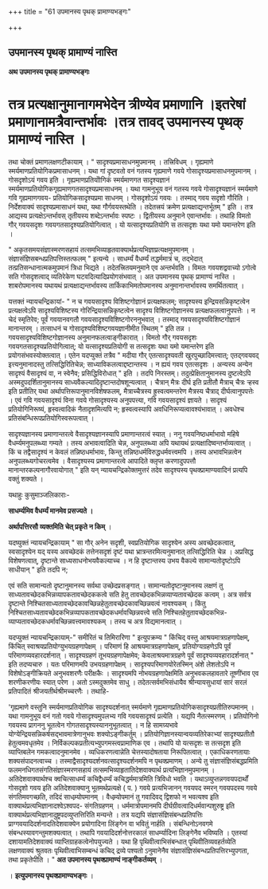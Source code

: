 +++
title = "61 उपमानस्य पृथक् प्रामाण्यभङ्गः"

+++


## उपमानस्य पृथक् प्रामाण्यं नास्ति

**अथ उपमानस्य पृथक् प्रामाण्यभङ्गः**

# तत्र प्रत्यक्षानुमानागमभेदेन त्रीण्येव प्रमाणानि ।इतरेषां प्रमाणानामत्रैवान्तर्भावः ।तत्र तावद् उपमानस्य पृथक् प्रामाण्यं नास्ति । 

तथा चोक्तं प्रमाणलक्षणटीकायाम् । " सादृश्यप्रमासाधनमुपमानम् । तत्त्रिविधम् । गृह्यमाणे स्मर्यमाणप्रतियोगिकप्रमासाधनम् । यथा गां दृष्टवतो वनं गतस्य गृह्यमाणे गवये गोसादृश्यप्रमासाधनमुपमानम् । गोसदृशोऽयं गवय इति । गृह्यमाणप्रतियोोगिकं स्मर्यमाणगत सादृश्यज्ञानं स्मर्यमाणप्रतियोगिकगृह्यमाणगतसादृश्यप्रमासाधनम् । यथा गामनुभूय वनं गतस्य गवये गोसादृश्यज्ञानं स्मर्यमाणे गवि गृह्यमाणगवय- प्रतियोगिकसादृश्यप्रमा साधनम् । गोसदृशोऽयं गवयः । तस्माद् गवय सदृशो गौरिति । निर्देशवाक्यं सादृश्यप्रमासाधनं यथा, यथा गौर्गवयस्तथेति । तदेतत्त्रयं क्रमेण प्रत्यक्षाद्यन्तर्भूतम् " इति । तत्र आद्यस्य प्रत्यक्षेऽन्तर्भावस् तृतीयस्य शब्देऽन्तर्भावः स्पष्टः । द्वितीयस्य अनुमाने एवान्तर्भावः । तथाहि विमतो गौर् गवयसदृशः गवयगतसादृश्यप्रतियोगित्वात् । यो यत्सादृश्यप्रतियोगि स तत्सदृशः यथा यमो यमान्तरेण इति ।

" अकृतसमयसंज्ञास्मरणसहायं तत्समभिव्याहृतवाक्यार्थप्रत्यभिज्ञाप्रत्यक्षमुपमानम् । संज्ञासंज्ञिसबन्धप्रतिपत्तिस्तत्फलम् " इत्यन्ये । साधर्म्यं वैधर्म्यं तद्धर्ममात्रं च, तद्भेदात् तत्प्रतिसन्धानात्मकमुपमानं त्रिधा भिद्यते । तदेतत्त्रितयमनुमाने एव अन्तर्भवति । विमतः गवयशद्ववाच्यो ऽगोत्वे सति गोसदृशत्वाद् व्यतिरेकेण घटवदित्यादिप्रयोगसंभवात् । अत उपमानस्य पृथक् प्रामाण्यं नास्ति । शाबरोपमानस्य यथायथं प्रत्यक्षाद्यन्तर्भावस्य तार्किकाभिमतोपमानस्य अनुमानान्तर्भावस्य समर्थितत्वात् ।

यत्तक्तं न्यायचन्द्रिकायां- " न च गवयसादृश्य विशिष्टगोज्ञानं प्रत्यक्षफलम्; सादृश्यस्य इन्द्रियसन्निकृष्टत्वेन प्रत्यक्षत्वेऽपि सादृश्यविशिष्टस्य गोरिन्द्रियासन्निकृष्टत्वेन सादृश्य विशिष्टगोज्ञानस्य प्रत्यक्षफलत्वानुपपत्तेः । न चेदं स्मृतिरेव; पूर्वं गवयानवगतौ गवयसादृश्यविशिष्टगोरननुभवात् । तस्माद् गवयसादृश्यविशिष्टगोज्ञानं मानान्तरम् । तत्साधनं च गोसादृश्यविशिष्टगवयज्ञानीमीत स्थितम् " इति तन्न । गवयसादृश्यविशिष्टगोज्ञानस्य अनुमानफलत्वाङ्गीकारात् । विमतो गौर् गवयसदृशः गवयगतसादृश्यप्रतियोगित्वात्; यो यत्सादृश्यप्रतियोगी स तत्सदृशः यथा यमो यमान्तरेण इति प्रयोगसंभवस्योक्तत्वात् । एतेन यदप्युक्तं तत्रैव " मदीया गौर् एतत्सादृश्यवती खुरपुच्छादिमत्त्वात्; एतद्गवयवद् इत्त्यनुमानादस्तु तत्सिद्धिरितिचेन्न; साध्याविकलत्वाद्दष्टान्तस्य । न ह्ययं गवय एतत्सदृशः । अन्यस्य अन्येन सादृश्यं वैसादृश्यं वा, न स्वेनैव; प्रसिद्धिविरोधात् " इति । तदपि निरस्तम्। तदुत्प्रेक्षितानुमानस्य दुष्टत्वेऽपि अस्मदुपदर्शितानुमानस्य साध्यवैकल्यादिदृष्टान्तदोषशून्यत्वात् । चैत्रान् मैत्रः दीर्घ इति प्रतीतौ मैत्राच् चैत्रः ऱ्हस्व इति प्रतीतिर् यथा अर्थापत्तिरूपानुमानविशेषफलम्, मैत्राच्चैत्रस्य ह्रुस्वत्वमन्तरेण मैत्रस्य चैत्राद् दीर्घत्वानुपपत्तेः । एवं गवि गवयसादृश्यं विना गवये गोसादृश्यस्य अनुपपत्त्या, गवि गवयसादृश्यं ज्ञायते । सादृश्यं प्रतियोगिनिरूष्यं, हृस्वत्वादिकं नैतादृशमित्यपि न; हृस्वत्वस्यापि अवधिनिरूप्यत्वावश्यंभावात् । अवधेश्च प्रतिसंबन्धिरूपप्रतियोगिस्वरूपत्वात् ।

सादृश्यज्ञानस्य प्रमाणान्तरत्वे वैसादृश्यज्ञानस्यापि प्रमाणान्तरत्वं स्यात् । ननु गवयनिष्ठधर्माभावो महिषे वैधर्म्यमनुपलब्ध्या गम्यते । तस्य अभावत्वादिति चेन्न, अनुपलब्ध्या अपि यथायथं प्रत्यक्षादिष्वन्तर्भाव्यत्वात् । किं च तद्वैसादृश्यं न केवलं तन्निष्ठधर्माभावः, किन्तु तन्निष्ठधर्मविरुद्धधर्मवत्त्वमपि । तस्य अभावभिन्नत्वेन अनुपलब्ध्यगोचरत्वमेव । वैसादृश्यस्य प्रमाणान्तरत्वे आपादिते क्लृप्त करणादुपपत्तौ मानान्तरकल्पनागौरवायोगात् " इति यन् न्यायचन्द्रिकोक्तमुत्तरं तदेव सादृश्यस्य पृथक्प्रामाण्यवादिनं प्रत्यपि वक्तुं शक्यते ।

यथाहुः कुसुमाञ्जलिकाराः-

**साधर्म्यमिव वैधर्म्यं मानमेव प्रसज्यते ।**

**अर्थापत्तिरसौ व्यक्तमिति चेत् प्रकृते न किम्** ।

यदष्युक्तं न्यायचन्द्रिकायाम् " सा गौर् अनेन सदृशी, स्वप्रतियोगिक सादृश्येन अस्य अवच्छेदकत्वात्, स्वसादृश्येन यद् यस्य अवच्छेदकं तत्तेनसदृशं दृष्टं यथा भ्रात्रन्तरमित्यनुमानात् तत्सिद्धिरिति चेन्न । अप्रसिद्ध विशेषणत्वात्, दृष्टान्ते साध्यसाधनोभयवैकल्याच्च । न हि दृष्टान्तस्य उभय वैकल्ये सामान्यतोदृष्टोऽपि साधीयान् " इति तदपि न;

एवं सति सामान्यतो दृष्टानुमानस्य सर्वथा उच्छेदप्रसङ्गात् । सामान्यतोदृष्टानुमानस्य लक्षणं तु साध्यतावच्छेदकभिन्नव्यापकतावच्छेदककत्वे सति हेतु तावच्छेदकभिन्नव्याप्यतावच्छेदक कत्वम् । अत्र सर्वत्र दृष्टान्ते निश्चितसाध्यतावच्छेदकावच्छिन्नहेतुतावच्छेदकावच्छिन्नवत्वं नावश्यकम् । किंतु निश्चितसाध्यतावच्छेदकभिन्नव्यापकतावच्छेदकधर्मावच्छिन्नवत्त्वे सति निश्चितहेतुतावच्छेदकभिन्न- व्याप्यतावच्छेदकधर्मावच्छिन्नवत्त्वमावश्यकम् । तस्य च अत्र विद्यमानत्वात् ।

यदप्युक्तं न्यायचन्द्रिकायाम्-" समीरितं च तिमिरारिणा " इत्युपक्रम्य " किंचिद् वस्तु आश्रयमात्रग्रहणापेक्षम्, किंचित् स्वाश्रयप्रतियोग्युभयग्रहणापेक्षम् । परिमाणं हि आश्रयमात्रग्रहणापेक्षम्, प्रतियोग्यग्रहणेऽपि पूर्वं परिमाणव्यवहारदर्शनात् । सादृश्यग्रहणं तूभयग्रहणापेक्षमेव; केवलाश्रयमात्रग्रहणे पूर्वं सादृश्यव्यवहारादर्शनात् " इति तदप्यचारु । यतः परिमाणमपि उभयग्रहणापेक्षम् । सादृश्यपरिमाणयोरेतस्मिन् अंशे लेशतोऽपि न विशेषोऽङ्गीक्रियते अनुभवशरणैः परीक्षकैः । सादृश्यमपि नोभयग्रहणापेक्षमिति अनुभवकलहावतारे तूष्णींभाव एव शरणीकरणीयः स्यात् परेण । अतो ऽस्मदुक्तमेव साधु । तदेतत्सर्वमभिसंधायैव श्रीन्यायसुधायां सारं सरलं प्रतिपादितं श्रीजयतीर्थश्रीमच्चरणैः । तथाहि-

'गृह्यमाणे वस्तुनि स्मर्यमाणप्रतियोगिक सादृश्यदर्शनात् स्मर्यमाणे गृह्यमाणप्रतियोगिकसादृश्यप्रतीतिरुपमानम् । यथा गामनुभूय वनं गतो गवये गोसादृश्यमुपलभ्य गवि गवयसादृश्यं प्रत्येति । यद्यपि नैतत्स्मरणम् । प्रतियोगिनो गवयस्य प्रागननु भूतत्वेन गोगतसादृश्यस्याननुभूतत्वात् । न हि सामग्र्यभावे योग्येन्द्रियसन्निकर्षसद्भावमात्रेणानुभवः शक्योऽङ्गीकर्तुम् । प्रतियोगिज्ञानस्यान्वयव्यतिरेकाभ्यां सादृश्यप्रतीतौ हेतुत्वमवधृतमेव । निर्विकल्पकप्रतीत्यभ्युपगमस्त्वप्रामाणिक एव । तथापि यो यत्सदृशः स तत्सदृश इति व्याप्तिबलेन गमकत्वादनुमानमेव । व्यधिकरणत्वान्नेति चेत्तस्यादोषताया निरूपितत्वात् । एकाधिकरणतायाः शक्यसंपादनत्वाच्च । तस्माद्वैसादृश्यदर्शनवत्सादृश्यदर्शनमपि न पृथक्प्रमाणम् । अन्ये तु संज्ञासंज्ञिसंबद्धप्रमिति फलमनधिगतसंगतिसंज्ञास्मरणसहायं तत्समभिव्याहृतातिदेशवाक्यार्थ प्रत्यभिज्ञानमुपमानम् । अतिदेशवाक्यार्थश्च क्वचित्साधर्म्यं कचिद्वैधर्म्यं कचिद्धर्ममात्रमिति त्रिविधो भवति । यथाऽव्युप्तन्नगवयपदार्थों गोसदृशो गवय इति अतिदेशवाक्यानु भूतमर्थप्रत्यक्षे ( प. ) गवये प्रत्यभिजानन् गवयपद स्मरन् गवयपदस्य गवये संगतिमवगच्छति, तदिदं साधम्र्योपमानम् । वैधम्र्योपमानं तु गवादिवद् द्विशफो न भवत्यश्व इति वाक्यार्थप्रत्यभिज्ञानादश्वेऽश्वपद- संगतिग्रहणम् । धर्ममात्रोपमानमपि दीर्घग्रीवत्वादिधर्मवान्पशुरुष्ट्र इति वाक्यार्थप्रत्यभिज्ञानादुष्ट्रपदव्युप्तत्तिरिति मन्यन्ते । तत्र यद्यपि संज्ञासंज्ञिसंबन्धप्रतिपत्तिः प्राग्गवयादिदर्शनादतिदेशवाक्येन प्रयोगादिना लिंङ्गेन वा भवितुं नार्हति । संबन्धिनोऽनवगमे संबन्धस्यावगन्तुमशक्यत्वात् । तथापि गवयादिदर्शनोत्तरकालं साधर्म्यादिना लिङ्गेनैव भविष्यति । एतस्यां दशायामतिदेशवाक्यं व्याप्तिग्राहकत्वेनोपयुज्यते । यथा हि पृथिवीत्वाभिसंबन्धात् पृथिवीतिव्यवहर्तव्येति लक्षणवाक्यं श्रुतवतः पृथिवीत्वाभिसम्बन्धं कचिद् द्रव्ये पश्यतो ऽनुमानेनैव संज्ञासंज्ञिसंबन्धप्रतिपत्तिरभ्युपगता, तथा प्रकृतेपीति । " **अत उपमानस्य पृथक्प्रामाण्यं नाङ्गीकर्तव्यम्** ।

। **इत्युपमानस्य पृथक्प्रामाण्यभङ्गः** ।

